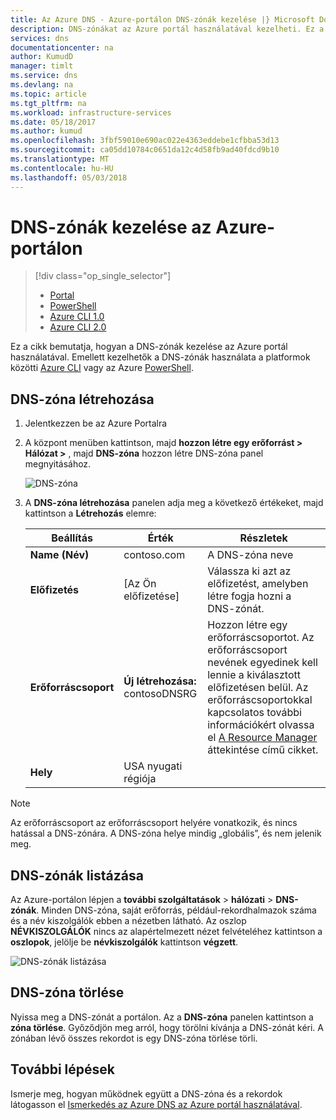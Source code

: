 ```yaml
---
title: Az Azure DNS - Azure-portálon DNS-zónák kezelése |} Microsoft Docs
description: DNS-zónákat az Azure portál használatával kezelheti. Ez a cikk ismerteti, hogyan frissítés, törlés és DNS-zóna létrehozása az Azure DNS szolgáltatásra
services: dns
documentationcenter: na
author: KumudD
manager: timlt
ms.service: dns
ms.devlang: na
ms.topic: article
ms.tgt_pltfrm: na
ms.workload: infrastructure-services
ms.date: 05/18/2017
ms.author: kumud
ms.openlocfilehash: 3fbf59010e690ac022e4363eddebe1cfbba53d13
ms.sourcegitcommit: ca05dd10784c0651da12c4d58fb9ad40fdcd9b10
ms.translationtype: MT
ms.contentlocale: hu-HU
ms.lasthandoff: 05/03/2018
---
```

# <a name="how-to-manage-dns-zones-in-the-azure-portal"></a>DNS-zónák kezelése az Azure-portálon

> [!div class="op_single_selector"]
> * [Portal](dns-operations-dnszones-portal.md)
> * [PowerShell](dns-operations-dnszones.md)
> * [Azure CLI 1.0](dns-operations-dnszones-cli-nodejs.md)
> * [Azure CLI 2.0](dns-operations-dnszones-cli.md)

Ez a cikk bemutatja, hogyan a DNS-zónák kezelése az Azure portál használatával. Emellett kezelhetők a DNS-zónák használata a platformok közötti [Azure CLI](dns-operations-dnszones-cli.md) vagy az Azure [PowerShell](dns-operations-dnszones.md).

## <a name="create-a-dns-zone"></a>DNS-zóna létrehozása

1. Jelentkezzen be az Azure Portalra
2. A központ menüben kattintson, majd **hozzon létre egy erőforrást > Hálózat >** , majd **DNS-zóna** hozzon létre DNS-zóna panel megnyitásához.

    ![DNS-zóna](./media/dns-operations-dnszones-portal/openzone650.png)

4. A **DNS-zóna létrehozása** panelen adja meg a következő értékeket, majd kattintson a **Létrehozás** elemre:


   | **Beállítás** | **Érték** | **Részletek** |
   |---|---|---|
   |**Name (Név)**|contoso.com|A DNS-zóna neve|
   |**Előfizetés**|[Az Ön előfizetése]|Válassza ki azt az előfizetést, amelyben létre fogja hozni a DNS-zónát.|
   |**Erőforráscsoport**|**Új létrehozása:** contosoDNSRG|Hozzon létre egy erőforráscsoportot. Az erőforráscsoport nevének egyedinek kell lennie a kiválasztott előfizetésen belül. Az erőforráscsoportokkal kapcsolatos további információkért olvassa el [A Resource Manager](../azure-resource-manager/resource-group-overview.md?toc=%2fazure%2fdns%2ftoc.json#resource-groups) áttekintése című cikket.|
   |**Hely**|USA nyugati régiója||

> [!NOTE]
> Az erőforráscsoport az erőforráscsoport helyére vonatkozik, és nincs hatással a DNS-zónára. A DNS-zóna helye mindig „globális”, és nem jelenik meg.

## <a name="list-dns-zones"></a>DNS-zónák listázása

Az Azure-portálon lépjen a **további szolgáltatások** > **hálózati** > **DNS-zónák**. Minden DNS-zóna, saját erőforrás, például-rekordhalmazok száma és a név kiszolgálók ebben a nézetben látható. Az oszlop **NÉVKISZOLGÁLÓK** nincs az alapértelmezett nézet felvételéhez kattintson a **oszlopok**, jelölje be **névkiszolgálók** kattintson **végzett**.

![DNS-zónák listázása](./media/dns-operations-dnszones-portal/listzones.png)

## <a name="delete-a-dns-zone"></a>DNS-zóna törlése

Nyissa meg a DNS-zónát a portálon. Az a **DNS-zóna** panelen kattintson a **zóna törlése**. Győződjön meg arról, hogy törölni kívánja a DNS-zónát kéri. A zónában lévő összes rekordot is egy DNS-zóna törlése törli.

## <a name="next-steps"></a>További lépések

Ismerje meg, hogyan működnek együtt a DNS-zóna és a rekordok látogasson el [Ismerkedés az Azure DNS az Azure portál használatával](dns-getstarted-portal.md).